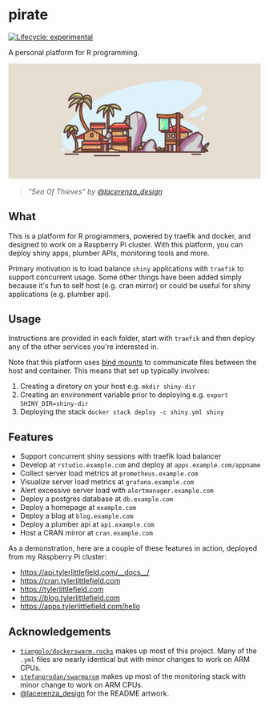 # pirate

[![Lifecycle: experimental](https://img.shields.io/badge/lifecycle-experimental-orange.svg)](https://lifecycle.r-lib.org/articles/stages.html#experimental)

A personal platform for R programming.

![](images/pirate.jpeg)

> _"Sea Of Thieves" by [@lacerenza_design](https://www.instagram.com/lacerenza_design)_

## What

This is a platform for R programmers, powered by traefik and docker, and designed to work on a Raspberry Pi cluster. With this platform, you can deploy shiny apps, plumber APIs, monitoring tools and more.

Primary motivation is to load balance `shiny` applications with `traefik` to support concurrent usage. Some other things have been added simply because it's fun to self host (e.g. cran mirror) or could be useful for shiny applications (e.g. plumber api).

## Usage

Instructions are provided in each folder, start with `traefik` and then deploy any of the other services you're interested in.

Note that this platform uses [bind mounts](https://docs.docker.com/storage/bind-mounts/) to communicate files between the host and container. This means that set up typically involves:

1. Creating a diretory on your host e.g. `mkdir shiny-dir`
2. Creating an environment variable prior to deploying e.g. `export SHINY_DIR=shiny-dir`
3. Deploying the stack `docker stack deploy -c shiny.yml shiny`

## Features

* Support concurrent shiny sessions with traefik load balancer
* Develop at `rstudio.example.com` and deploy at `apps.example.com/appname`
* Collect server load metrics at `prometheus.example.com`
* Visualize server load metrics at `grafana.example.com`
* Alert excessive server load with `alertmanager.example.com`
* Deploy a postgres database at `db.example.com`
* Deploy a homepage at `example.com`
* Deploy a blog at `blog.example.com`
* Deploy a plumber api at `api.example.com`
* Host a CRAN mirror at `cran.example.com`

As a demonstration, here are a couple of these features in action, deployed from my Raspberry Pi cluster:

* https://api.tylerlittlefield.com/__docs__/
* https://cran.tylerlittlefield.com
* https://tylerlittlefield.com
* https://blog.tylerlittlefield.com
* https://apps.tylerlittlefield.com/hello

## Acknowledgements

* [`tiangolo/dockerswarm.rocks`](https://github.com/tiangolo/dockerswarm.rocks) makes up most of this project. Many of the `.yml` files are nearly identical but with minor changes to work on ARM CPUs.
* [`stefanprodan/swarmprom`](https://github.com/stefanprodan/swarmprom) makes up most of the monitoring stack with minor change to work on ARM CPUs.
* [@lacerenza_design](https://www.instagram.com/lacerenza_design) for the README artwork.
